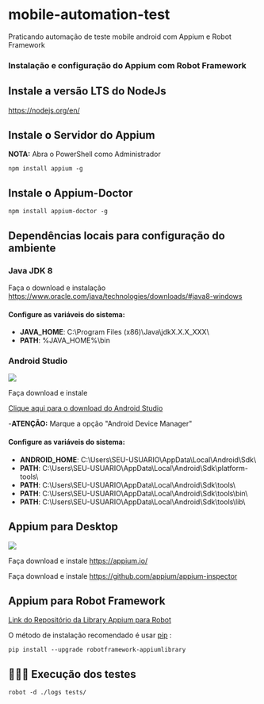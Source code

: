 # mobile-automation-test
Praticando automação de teste mobile android com Appium e Robot Framework

### Instalação e configuração do Appium com Robot Framework

## Instale a versão LTS do NodeJs
https://nodejs.org/en/

## Instale o Servidor do Appium

<b>NOTA:</b> Abra o PowerShell como Administrador

	npm install appium -g

## Instale o Appium-Doctor
	npm install appium-doctor -g

## Dependências locais para configuração do ambiente

### Java JDK 8
Faça o download e instalação
	https://www.oracle.com/java/technologies/downloads/#java8-windows

#### Configure as variáveis do sistema:

- <b>JAVA_HOME</b>: C:\Program Files (x86)\Java\jdkX.X.X_XXX\
- <b>PATH</b>: %JAVA_HOME%\bin

### Android Studio
<p>   
    <img src=https://img.shields.io/badge/-AndroidStudio%20-%23525252.svg?style=flat&logo=android-studio&>     
  </p> 

Faça download e instale

[Clique aqui para o download do Android Studio](https://developer.android.com/studio?hl=pt&gclid=Cj0KCQjwsrWZBhC4ARIsAGGUJurRKSxt-NBHqwCdhhUbUZCqeH6qRINA8nHFWwnVokq_cc0oWr2e_VEaAvj0EALw_wcB&gclsrc=aw.ds)

-<b>ATENÇÃO:</b> Marque a opção "Android Device Manager"

#### Configure as variáveis do sistema:

 - <b>ANDROID_HOME</b>: C:\Users\SEU-USUARIO\AppData\Local\Android\Sdk\
 - <b>PATH</b>: C:\Users\SEU-USUARIO\AppData\Local\Android\Sdk\platform-tools\
 - <b>PATH</b>: C:\Users\SEU-USUARIO\AppData\Local\Android\Sdk\tools\
 - <b>PATH</b>: C:\Users\SEU-USUARIO\AppData\Local\Android\Sdk\tools\bin\
 - <b>PATH</b>: C:\Users\SEU-USUARIO\AppData\Local\Android\Sdk\tools\lib\

## Appium para Desktop 
<p>    
    <img src=https://img.shields.io/badge/-Appium%20-%23525252.svg?style=flat&logo=selenium&logoColor=purple&>      
  </p> 

Faça download e instale
	https://appium.io/

Faça download e instale 
	https://github.com/appium/appium-inspector

 
## Appium para Robot Framework

[Link do Repositório da Library Appium para Robot](https://github.com/serhatbolsu/robotframework-appiumlibrary)

O método de instalação recomendado é usar [pip](http://pip-installer.org/) :

	pip install --upgrade robotframework-appiumlibrary

## 👨🏻‍💻 Execução dos testes
	robot -d ./logs tests/
